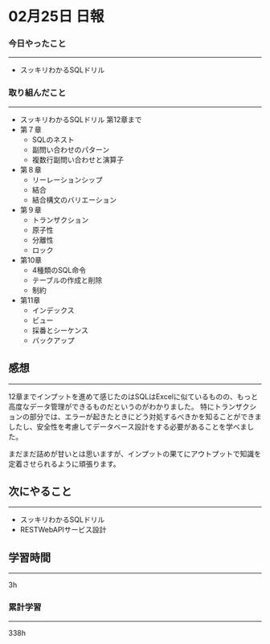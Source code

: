 #  02月25日 日報
###  今日やったこと
---
* スッキリわかるSQLドリル 


### 取り組んだこと
---
* スッキリわかるSQLドリル 第12章まで
* 第７章
  * SQLのネスト
  * 副問い合わせのパターン
  * 複数行副問い合わせと演算子
* 第８章
    * リーレーションシップ
    * 結合
    * 結合構文のバリエーション
* 第９章
    * トランザクション
    * 原子性
    * 分離性
    * ロック
* 第10章
    * 4種類のSQL命令
    * テーブルの作成と削除
    * 制約　
* 第11章
    * インデックス
    * ビュー
    * 採番とシーケンス
    * バックアップ

##  感想
---
12章までインプットを進めて感じたのはSQLはExcelに似ているものの、もっと高度なデータ管理ができるものだというのがわかりました。
特にトランザクションの部分では、エラーが起きたときにどう対処するべきかを知ることができましたし、安全性を考慮してデータベース設計をする必要があることを学べました。

まだまだ詰めが甘いとは思いますが、インプットの果てにアウトプットで知識を定着させられるように頑張ります。


## 次にやること
---
* スッキリわかるSQLドリル
* RESTWebAPIサービス設計

##  学習時間
---

3h

###  累計学習
---

338h
